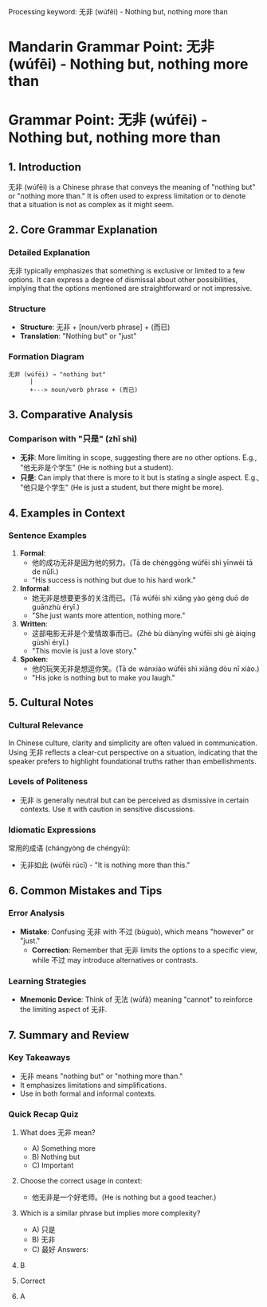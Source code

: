 Processing keyword: 无非 (wúfēi) - Nothing but, nothing more than
# Mandarin Grammar Point: 无非 (wúfēi) - Nothing but, nothing more than
# Grammar Point: 无非 (wúfēi) - Nothing but, nothing more than
## 1. Introduction
无非 (wúfēi) is a Chinese phrase that conveys the meaning of "nothing but" or "nothing more than." It is often used to express limitation or to denote that a situation is not as complex as it might seem.
## 2. Core Grammar Explanation
### Detailed Explanation
无非 typically emphasizes that something is exclusive or limited to a few options. It can express a degree of dismissal about other possibilities, implying that the options mentioned are straightforward or not impressive.
### Structure
- **Structure**: 无非 + [noun/verb phrase] + (而已)
- **Translation**: "Nothing but" or "just"
  
### Formation Diagram
```
无非 (wúfēi) → "nothing but" 
      |  
      +---> noun/verb phrase + (而已)
```
## 3. Comparative Analysis
### Comparison with "只是" (zhǐ shì)
- **无非**: More limiting in scope, suggesting there are no other options. E.g., "他无非是个学生" (He is nothing but a student).
- **只是**: Can imply that there is more to it but is stating a single aspect. E.g., "他只是个学生" (He is just a student, but there might be more).
## 4. Examples in Context
### Sentence Examples
1. **Formal**: 
   - 他的成功无非是因为他的努力。(Tā de chénggōng wúfēi shì yīnwèi tā de nǔlì.)
   - "His success is nothing but due to his hard work."
2. **Informal**: 
   - 她无非是想要更多的关注而已。(Tā wúfēi shì xiǎng yào gèng duō de guānzhù éryǐ.)
   - "She just wants more attention, nothing more."
3. **Written**: 
   - 这部电影无非是个爱情故事而已。(Zhè bù diànyǐng wúfēi shì gè àiqíng gùshì éryǐ.)
   - "This movie is just a love story."
4. **Spoken**: 
   - 他的玩笑无非是想逗你笑。(Tā de wánxiào wúfēi shì xiǎng dòu nǐ xiào.)
   - "His joke is nothing but to make you laugh."
## 5. Cultural Notes
### Cultural Relevance
In Chinese culture, clarity and simplicity are often valued in communication. Using 无非 reflects a clear-cut perspective on a situation, indicating that the speaker prefers to highlight foundational truths rather than embellishments.
### Levels of Politeness
- 无非 is generally neutral but can be perceived as dismissive in certain contexts. Use it with caution in sensitive discussions.
### Idiomatic Expressions
常用的成语 (chángyòng de chéngyǔ): 
- 无非如此 (wúfēi rúcǐ) - "It is nothing more than this."
## 6. Common Mistakes and Tips
### Error Analysis
- **Mistake**: Confusing 无非 with 不过 (bùguò), which means "however" or "just."
  - **Correction**: Remember that 无非 limits the options to a specific view, while 不过 may introduce alternatives or contrasts.
### Learning Strategies
- **Mnemonic Device**: Think of 无法 (wúfǎ) meaning "cannot" to reinforce the limiting aspect of 无非.
## 7. Summary and Review
### Key Takeaways
- 无非 means "nothing but" or "nothing more than."
- It emphasizes limitations and simplifications.
- Use in both formal and informal contexts.
### Quick Recap Quiz
1. What does 无非 mean?
   - A) Something more
   - B) Nothing but
   - C) Important
  
2. Choose the correct usage in context:
   - 他无非是一个好老师。(He is nothing but a good teacher.)
  
3. Which is a similar phrase but implies more complexity?
   - A) 只是
   - B) 无非
   - C) 最好
Answers:
1. B
2. Correct
3. A
